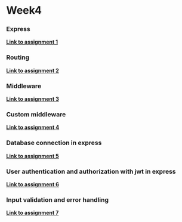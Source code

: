 # Week4

### Express

**[Link to assignment 1](https://github.com/hinmiro/Week4/tree/Assignment1)**

### Routing

**[Link to assignment 2](https://github.com/hinmiro/Week4/tree/Assignment2)**

### Middleware

**[Link to assignment 3](https://github.com/hinmiro/Week4/tree/Assignment3)**

### Custom middleware

**[Link to assignment 4](https://github.com/hinmiro/Week4/tree/Assignment4)**

### Database connection in express

**[Link to assignment 5](https://github.com/hinmiro/Week4/tree/Assignment5)**

### User authentication and authorization with jwt in express

**[Link to assignment 6](https://github.com/hinmiro/Week4/tree/Assignment6)**

### Input validation and error handling

**[Link to assignment 7](https://github.com/hinmiro/Week4/tree/Assignment7)**

